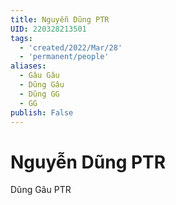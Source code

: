 ```yaml
---
title: Nguyễn Dũng PTR
UID: 220328213501
tags:
  - 'created/2022/Mar/28'
  - 'permanent/people'
aliases:
  - Gâu Gâu
  - Dũng Gâu
  - Dũng GG
  - GG
publish: False
---
```

# Nguyễn Dũng PTR
Dũng Gâu PTR


